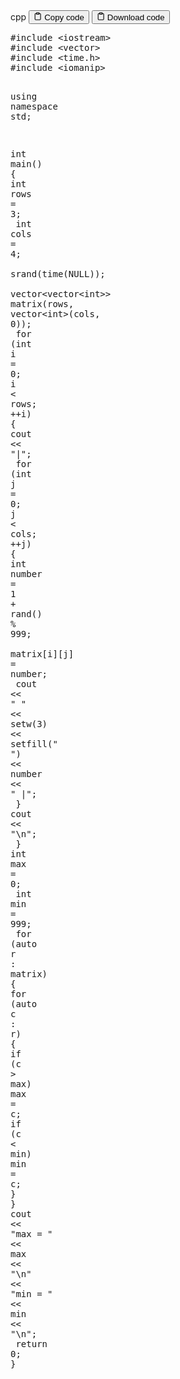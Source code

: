 <div class="code-element">
<div class="lang-line">
  <text>cpp</text>
  <button class="copy-button"
          id="codeede65bb017211de0f581f720a8de3ad4b"
          onclick="copyCode(codeede65bb017211de0f581f720a8de3ad4, codeede65bb017211de0f581f720a8de3ad4b)">
    <svg stroke="currentColor"
         fill="none"
         stroke-width="2"
         viewBox="0 0 24 24"
         stroke-linecap="round"
         stroke-linejoin="round"
         class="h-4 w-4"
         height="1em"
         width="1em"
         xmlns="http://www.w3.org/2000/svg">
      <path d="M16 4h2a2 2 0 0 1 2 2v14a2 2 0 0 1-2 2H6a2 2 0 0 1-2-2V6a2 2 0 0 1 2-2h2"></path>
      <rect x="8" y="2" width="8" height="4" rx="1" ry="1"></rect>
    </svg>
    <text>Copy code</text>
  </button>
  <button class="copy-button-2"
        id="codeede65bb017211de0f581f720a8de3ad4_2b"
        onclick="DownloadCode(codeede65bb017211de0f581f720a8de3ad4, codeede65bb017211de0f581f720a8de3ad4_2b, 'maxminmatrix.cpp')">
    <svg stroke="currentColor"
         fill="none"
         stroke-width="2"
         viewBox="0 0 24 24"
         stroke-linecap="round"
         stroke-linejoin="round"
         class="h-4 w-4"
         height="1em"
         width="1em"
         xmlns="http://www.w3.org/2000/svg">
      <path d="M16 4h2a2 2 0 0 1 2 2v14a2 2 0 0 1-2 2H6a2 2 0 0 1-2-2V6a2 2 0 0 1 2-2h2"></path>
      <rect x="8" y="2" width="8" height="4" rx="1" ry="1"></rect>
    </svg>
    <text>Download code</text>
  </button>
</div>
<div class="code" id="codeede65bb017211de0f581f720a8de3ad4"><div class="highlight"><pre><span></span><span class="cp">#include</span><span class="w"> </span><span class="cpf">&lt;iostream&gt;</span>
<span class="cp">#include</span><span class="w"> </span><span class="cpf">&lt;vector&gt;</span>
<span class="cp">#include</span><span class="w"> </span><span class="cpf">&lt;time.h&gt;</span>
<span class="cp">#include</span><span class="w"> </span><span class="cpf">&lt;iomanip&gt;</span>

<span class="k">using</span><span class="w"> </span><span class="k">namespace</span><span class="w"> </span><span class="nn">std</span><span class="p">;</span>

<span class="kt">int</span><span class="w"> </span><span class="nf">main</span><span class="p">()</span>
<span class="p">{</span>
<span class="w">    </span><span class="kt">int</span><span class="w"> </span><span class="n">rows</span><span class="w"> </span><span class="o">=</span><span class="w"> </span><span class="mi">3</span><span class="p">;</span>
<span class="w">    </span><span class="kt">int</span><span class="w"> </span><span class="n">cols</span><span class="w"> </span><span class="o">=</span><span class="w"> </span><span class="mi">4</span><span class="p">;</span>
<span class="w">    </span><span class="n">srand</span><span class="p">(</span><span class="n">time</span><span class="p">(</span><span class="nb">NULL</span><span class="p">));</span>
<span class="w">    </span><span class="n">vector</span><span class="o">&lt;</span><span class="n">vector</span><span class="o">&lt;</span><span class="kt">int</span><span class="o">&gt;&gt;</span><span class="w"> </span><span class="n">matrix</span><span class="p">(</span><span class="n">rows</span><span class="p">,</span><span class="w"> </span><span class="n">vector</span><span class="o">&lt;</span><span class="kt">int</span><span class="o">&gt;</span><span class="p">(</span><span class="n">cols</span><span class="p">,</span><span class="w"> </span><span class="mi">0</span><span class="p">));</span>
<span class="w">    </span><span class="k">for</span><span class="w"> </span><span class="p">(</span><span class="kt">int</span><span class="w"> </span><span class="n">i</span><span class="w"> </span><span class="o">=</span><span class="w"> </span><span class="mi">0</span><span class="p">;</span><span class="w"> </span><span class="n">i</span><span class="w"> </span><span class="o">&lt;</span><span class="w"> </span><span class="n">rows</span><span class="p">;</span><span class="w"> </span><span class="o">++</span><span class="n">i</span><span class="p">)</span><span class="w"> </span><span class="p">{</span>
<span class="w">        </span><span class="n">cout</span><span class="w"> </span><span class="o">&lt;&lt;</span><span class="w"> </span><span class="s">&quot;|&quot;</span><span class="p">;</span>
<span class="w">        </span><span class="k">for</span><span class="w"> </span><span class="p">(</span><span class="kt">int</span><span class="w"> </span><span class="n">j</span><span class="w"> </span><span class="o">=</span><span class="w"> </span><span class="mi">0</span><span class="p">;</span><span class="w"> </span><span class="n">j</span><span class="w"> </span><span class="o">&lt;</span><span class="w"> </span><span class="n">cols</span><span class="p">;</span><span class="w"> </span><span class="o">++</span><span class="n">j</span><span class="p">)</span><span class="w"> </span><span class="p">{</span>
<span class="w">            </span><span class="kt">int</span><span class="w"> </span><span class="n">number</span><span class="w"> </span><span class="o">=</span><span class="w"> </span><span class="mi">1</span><span class="w"> </span><span class="o">+</span><span class="w"> </span><span class="n">rand</span><span class="p">()</span><span class="w"> </span><span class="o">%</span><span class="w"> </span><span class="mi">999</span><span class="p">;</span>
<span class="w">            </span><span class="n">matrix</span><span class="p">[</span><span class="n">i</span><span class="p">][</span><span class="n">j</span><span class="p">]</span><span class="w"> </span><span class="o">=</span><span class="w"> </span><span class="n">number</span><span class="p">;</span>
<span class="w">            </span><span class="n">cout</span><span class="w"> </span><span class="o">&lt;&lt;</span><span class="w"> </span><span class="s">&quot; &quot;</span><span class="w"> </span><span class="o">&lt;&lt;</span><span class="w"> </span><span class="n">setw</span><span class="p">(</span><span class="mi">3</span><span class="p">)</span><span class="w"> </span><span class="o">&lt;&lt;</span><span class="w"> </span><span class="n">setfill</span><span class="p">(</span><span class="s">&quot; &quot;</span><span class="p">)</span><span class="w"> </span><span class="o">&lt;&lt;</span><span class="w"> </span><span class="n">number</span><span class="w"> </span><span class="o">&lt;&lt;</span><span class="w"> </span><span class="s">&quot; |&quot;</span><span class="p">;</span>
<span class="w">        </span><span class="p">}</span>
<span class="w">        </span><span class="n">cout</span><span class="w"> </span><span class="o">&lt;&lt;</span><span class="w"> </span><span class="s">&quot;</span><span class="se">\n</span><span class="s">&quot;</span><span class="p">;</span>
<span class="w">    </span><span class="p">}</span>
<span class="w">    </span><span class="kt">int</span><span class="w"> </span><span class="n">max</span><span class="w"> </span><span class="o">=</span><span class="w"> </span><span class="mi">0</span><span class="p">;</span>
<span class="w">    </span><span class="kt">int</span><span class="w"> </span><span class="n">min</span><span class="w"> </span><span class="o">=</span><span class="w"> </span><span class="mi">999</span><span class="p">;</span>
<span class="w">    </span><span class="k">for</span><span class="w"> </span><span class="p">(</span><span class="k">auto</span><span class="w"> </span><span class="n">r</span><span class="w"> </span><span class="o">:</span><span class="w"> </span><span class="n">matrix</span><span class="p">)</span><span class="w"> </span><span class="p">{</span>
<span class="w">        </span><span class="k">for</span><span class="w"> </span><span class="p">(</span><span class="k">auto</span><span class="w"> </span><span class="n">c</span><span class="w"> </span><span class="o">:</span><span class="w"> </span><span class="n">r</span><span class="p">)</span><span class="w"> </span><span class="p">{</span>
<span class="w">            </span><span class="k">if</span><span class="w"> </span><span class="p">(</span><span class="n">c</span><span class="w"> </span><span class="o">&gt;</span><span class="w"> </span><span class="n">max</span><span class="p">)</span><span class="w"> </span><span class="n">max</span><span class="w"> </span><span class="o">=</span><span class="w"> </span><span class="n">c</span><span class="p">;</span>
<span class="w">            </span><span class="k">if</span><span class="w"> </span><span class="p">(</span><span class="n">c</span><span class="w"> </span><span class="o">&lt;</span><span class="w"> </span><span class="n">min</span><span class="p">)</span><span class="w"> </span><span class="n">min</span><span class="w"> </span><span class="o">=</span><span class="w"> </span><span class="n">c</span><span class="p">;</span>
<span class="w">        </span><span class="p">}</span>
<span class="w">    </span><span class="p">}</span>
<span class="w">    </span><span class="n">cout</span><span class="w"> </span><span class="o">&lt;&lt;</span><span class="w"> </span><span class="s">&quot;max = &quot;</span><span class="w"> </span><span class="o">&lt;&lt;</span><span class="w"> </span><span class="n">max</span><span class="w"> </span><span class="o">&lt;&lt;</span><span class="w"> </span><span class="s">&quot;</span><span class="se">\n</span><span class="s">&quot;</span><span class="w"> </span><span class="o">&lt;&lt;</span><span class="w"> </span><span class="s">&quot;min = &quot;</span><span class="w"> </span><span class="o">&lt;&lt;</span><span class="w"> </span><span class="n">min</span><span class="w"> </span><span class="o">&lt;&lt;</span><span class="w"> </span><span class="s">&quot;</span><span class="se">\n</span><span class="s">&quot;</span><span class="p">;</span>
<span class="w">    </span><span class="k">return</span><span class="w"> </span><span class="mi">0</span><span class="p">;</span>
<span class="p">}</span>
</pre></div></div>
</div>